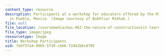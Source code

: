 ```yaml
---
content_type: resource
description: Participants at a workshop for educators offered by the MIT Media Lab
  in Puebla, Mexico. (Image courtesy of Bakhtiar Mikhak.)
file: null
file_location: /coursemedia/mas-962-the-nature-of-constructionist-learning-spring-2003/7ebf57a499b55f39cbb6f2d42b6c6705_mas-962s03.jpg
file_type: image/jpeg
resourcetype: Image
title: Workshop Participants
uid: 7ebf57a4-99b5-5f39-cbb6-f2d42b6c6705
---
```

